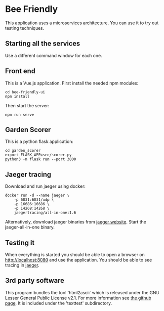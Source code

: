 Bee Friendly
=============

This application uses a microservices architecture. You can use it to try out testing techniques.

Starting all the services
-------------------------

Use a different command window for each one.

## Front end

This is a Vue.js application. First install the needed npm modules:

	cd bee-friendly-ui
	npm install 
	
Then start the server:

	npm run serve
	

## Garden Scorer

This is a python flask application:

	cd garden_scorer
	export FLASK_APP=src/scorer.py
	python3 -m flask run --port 3000

## Jaeger tracing

Download and run jaeger using docker:

	docker run -d --name jaeger \
	    -p 6831:6831/udp \
    	-p 16686:16686 \
    	-p 14268:14268 \
    	jaegertracing/all-in-one:1.6

Alternatively, download jaeger binaries from [jaeger website](https://www.jaegertracing.io/download/).
Start the jaeger-all-in-one binary.

## Testing it

When everything is started you should be able to open a browser on [http://localhost:8080](http://localhost:8080) and use the application. You should be able to see tracing in [jaeger](http://localhost:16686/).

## 3rd party software

This program bundles the tool 'html2ascii' which is released under the GNU Lesser General Public License v2.1. For more information see [the github page](https://github.com/texttest/html2ascii). It is included under the 'texttest' subdirectory.

